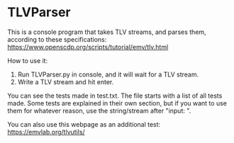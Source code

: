 # TLVParser

This is a console program that takes TLV streams, and parses them, according to these specifications: https://www.openscdp.org/scripts/tutorial/emv/tlv.html

How to use it:
1. Run TLVParser.py in console, and it will wait for a TLV stream.
2. Write a TLV stream and hit enter.

You can see the tests made in test.txt.
The file starts with a list of all tests made.
Some tests are explained in their own section, but if you want to use them for whatever reason, use the string/stream after "input: ".

You can also use this webpage as an additional test: https://emvlab.org/tlvutils/
